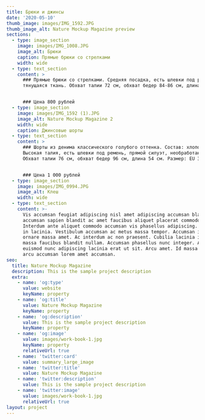 ```yaml
---
title: Брюки и джинсы
date: '2020-05-10'
thumb_image: images/IMG_1592.JPG
thumb_image_alt: Nature Mockup Magazine preview
sections:
  - type: image_section
    image: images/IMG_1008.JPG
    image_alt: Брюки
    caption: Прямые брюки со стрелками
    width: wide
  - type: text_section
    content: >
      ### Прямые брюки со стрелками. Средняя посадка, есть шлевки под ремень,
      тянущаяся ткань. Обхват талии 72 см, обхват бедер 84-86 см, длина 102 см.


      ### Цена 800 рублей
  - type: image_section
    image: images/IMG_1592 (1).JPG
    image_alt: Nature Mockup Magazine 2
    width: wide
    caption: Джинсовые шорты
  - type: text_section
    content: >
      ### Шорты из денима классического голубого оттенка. Состав: хлопок 100%.
      Высокая талия, есть шлевки под ремень, прямой силуэт, необработанный край.
      Обхват талии 76 см, обхват бедер 96 см, длина 54 см. Размер: EU 38.


      ### Цена 1 000 рублей
  - type: image_section
    image: images/IMG_0994.JPG
    image_alt: Клеш
    width: wide
  - type: text_section
    content: >-
      Vis accumsan feugiat adipiscing nisl amet adipiscing accumsan blandit
      accumsan sapien blandit ac amet faucibus aliquet placerat commodo.
      Interdum ante aliquet commodo accumsan vis phasellus adipiscing. Ornare a
      in lacinia. Vestibulum accumsan ac metus massa tempor. Accumsan in lacinia
      ornare massa amet. Ac interdum ac non praesent. Cubilia lacinia interdum
      massa faucibus blandit nullam. Accumsan phasellus nunc integer. Accumsan
      euismod nunc adipiscing lacinia erat ut sit. Arcu amet. Id massa aliquet
      arcu accumsan lorem amet accumsan.
seo:
  title: Nature Mockup Magazine
  description: This is the sample project description
  extra:
    - name: 'og:type'
      value: website
      keyName: property
    - name: 'og:title'
      value: Nature Mockup Magazine
      keyName: property
    - name: 'og:description'
      value: This is the sample project description
      keyName: property
    - name: 'og:image'
      value: images/work-book-1.jpg
      keyName: property
      relativeUrl: true
    - name: 'twitter:card'
      value: summary_large_image
    - name: 'twitter:title'
      value: Nature Mockup Magazine
    - name: 'twitter:description'
      value: This is the sample project description
    - name: 'twitter:image'
      value: images/work-book-1.jpg
      relativeUrl: true
layout: project
---
```

